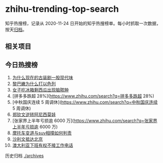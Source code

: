 # zhihu-trending-top-search

知乎热搜榜，记录从 2020-11-24
日开始的知乎热搜榜单。每小时抓取一次数据，按天[归档](./archives)。

## 相关项目

## 今日热搜榜

<!-- BEGIN -->
<!-- 最后更新时间 Sat Aug 31 2024 06:08:41 GMT+0800 (China Standard Time) -->

1. [为什么现在的古装剧一股现代味](https://www.zhihu.com/search?q=为什么现在的古装剧一股现代味)
1. [黎巴嫩为什么打以色列](https://www.zhihu.com/search?q=黎巴嫩为什么打以色列)
1. [女子吃冰箱剩西瓜出现脑脓肿](https://www.zhihu.com/search?q=女子吃冰箱剩西瓜出现脑脓肿)
1. [拼多多跌超 28%](https://www.zhihu.com/search?q=拼多多跌超 28%)
1. [中秋国庆连续 5 周调休](https://www.zhihu.com/search?q=中秋国庆连续 5 周调休)
1. [郑钦文逆转阿尼西莫娃](https://www.zhihu.com/search?q=郑钦文逆转阿尼西莫娃)
1. [张家界上半年亏损逾 6000
   万](https://www.zhihu.com/search?q=张家界上半年亏损逾 6000 万)
1. [摩托车变道与suv相撞如何判责](https://www.zhihu.com/search?q=摩托车变道与suv相撞如何判责)
1. [沙利文抵达北京](https://www.zhihu.com/search?q=沙利文抵达北京)
1. [澳大利亚下班有权不接工作电话](https://www.zhihu.com/search?q=澳大利亚下班有权不接工作电话)

<!-- END -->

历史归档 [./archives](./archives)
